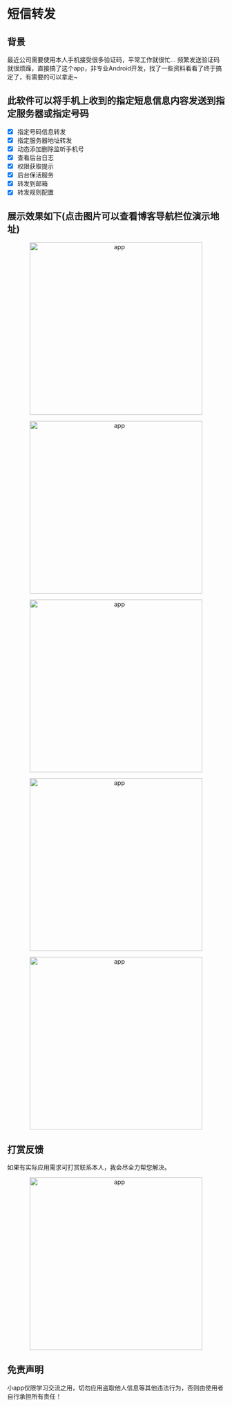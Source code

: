 # 短信转发

## 背景

最近公司需要使用本人手机接受很多验证码，平常工作就很忙... 频繁发送验证码就很烦躁，直接搞了这个app，非专业Android开发，找了一些资料看看了终于搞定了，有需要的可以拿走~

## 此软件可以将手机上收到的指定短息信息内容发送到指定服务器或指定号码

- [x] 指定号码信息转发
- [x] 指定服务器地址转发
- [x] 动态添加删除监听手机号
- [x] 查看后台日志
- [x] 权限获取提示
- [x] 后台保活服务
- [x] 转发到邮箱
- [x] 转发规则配置

## 展示效果如下(点击图片可以查看博客导航栏位演示地址)

<p align="center"><a href="https://leg.liudongyang.top" target="_blank" rel="noopener noreferrer"><img width="400" src="https://cdn.jsdelivr.net/gh/gitldy1013/SMSPoster-Pro/img/app.jpg" alt="app"></a></p>

<p align="center"><a href="https://leg.liudongyang.top" target="_blank" rel="noopener noreferrer"><img width="400" src="https://cdn.jsdelivr.net/gh/gitldy1013/SMSPoster-Pro/img/app04.jpg" alt="app"></a></p>

<p align="center"><a href="https://leg.liudongyang.top" target="_blank" rel="noopener noreferrer"><img width="400" src="https://cdn.jsdelivr.net/gh/gitldy1013/SMSPoster-Pro/img/app03.jpg" alt="app"></a></p>

<p align="center"><a href="https://leg.liudongyang.top" target="_blank" rel="noopener noreferrer"><img width="400" src="https://cdn.jsdelivr.net/gh/gitldy1013/SMSPoster-Pro/img/app02.jpg" alt="app"></a></p>

<p align="center"><a href="https://leg.liudongyang.top" target="_blank" rel="noopener noreferrer"><img width="400" src="https://cdn.jsdelivr.net/gh/gitldy1013/SMSPoster-Pro/img/app01.jpg" alt="app"></a></p>

## 打赏反馈

如果有实际应用需求可打赏联系本人，我会尽全力帮您解决。

<p align="center"><a href="https://leg.liudongyang.top" target="_blank" rel="noopener noreferrer"><img width="400" src="https://cdn.jsdelivr.net/gh/gitldy1013/SMSPoster-Pro/img/weixinpay.png" alt="app"></a></p>

## 免责声明

小app仅限学习交流之用，切勿应用盗取他人信息等其他违法行为，否则由使用者自行承担所有责任！
